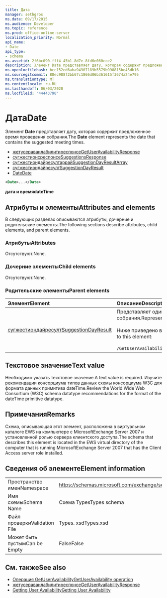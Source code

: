 ```yaml
---
title: Дата
manager: sethgros
ms.date: 09/17/2015
ms.audience: Developer
ms.topic: reference
ms.prod: office-online-server
localization_priority: Normal
api_name:
- Date
api_type:
- schema
ms.assetid: 2f6bc090-fff4-45b1-8d7e-8fd6e060cce2
description: Элемент Date представляет дату, которая содержит предложенное время проведения собрания.
ms.openlocfilehash: bcc152ed6aba94907189b5579b998815be45db16
ms.sourcegitcommit: 88ec988f2bb67c1866d06b361615f3674a24e795
ms.translationtype: MT
ms.contentlocale: ru-RU
ms.lasthandoff: 06/03/2020
ms.locfileid: "44443790"
---
```

# <a name="date"></a><span data-ttu-id="fa695-103">Дата</span><span class="sxs-lookup"><span data-stu-id="fa695-103">Date</span></span>

<span data-ttu-id="fa695-104">Элемент **Date** представляет дату, которая содержит предложенное время проведения собрания.</span><span class="sxs-lookup"><span data-stu-id="fa695-104">The **Date** element represents the date that contains the suggested meeting times.</span></span> 
  
- [<span data-ttu-id="fa695-105">жетусераваилабилитиреспонсе</span><span class="sxs-lookup"><span data-stu-id="fa695-105">GetUserAvailabilityResponse</span></span>](getuseravailabilityresponse.md) 
- [<span data-ttu-id="fa695-106">сугжестионсреспонсе</span><span class="sxs-lookup"><span data-stu-id="fa695-106">SuggestionsResponse</span></span>](suggestionsresponse.md) 
- [<span data-ttu-id="fa695-107">сугжестиондайресултаррай</span><span class="sxs-lookup"><span data-stu-id="fa695-107">SuggestionDayResultArray</span></span>](suggestiondayresultarray.md)  
- [<span data-ttu-id="fa695-108">сугжестиондайресулт</span><span class="sxs-lookup"><span data-stu-id="fa695-108">SuggestionDayResult</span></span>](suggestiondayresult.md)  
- [<span data-ttu-id="fa695-109">Date</span><span class="sxs-lookup"><span data-stu-id="fa695-109">Date</span></span>](date.md)
  
```xml
<Date>...</Date>
```

<span data-ttu-id="fa695-110">**дата и время**</span><span class="sxs-lookup"><span data-stu-id="fa695-110">**dateTime**</span></span>

## <a name="attributes-and-elements"></a><span data-ttu-id="fa695-111">Атрибуты и элементы</span><span class="sxs-lookup"><span data-stu-id="fa695-111">Attributes and elements</span></span>

<span data-ttu-id="fa695-112">В следующих разделах описываются атрибуты, дочерние и родительские элементы.</span><span class="sxs-lookup"><span data-stu-id="fa695-112">The following sections describe attributes, child elements, and parent elements.</span></span>
  
### <a name="attributes"></a><span data-ttu-id="fa695-113">Атрибуты</span><span class="sxs-lookup"><span data-stu-id="fa695-113">Attributes</span></span>

<span data-ttu-id="fa695-114">Отсутствуют.</span><span class="sxs-lookup"><span data-stu-id="fa695-114">None.</span></span>
  
### <a name="child-elements"></a><span data-ttu-id="fa695-115">Дочерние элементы</span><span class="sxs-lookup"><span data-stu-id="fa695-115">Child elements</span></span>

<span data-ttu-id="fa695-116">Отсутствуют.</span><span class="sxs-lookup"><span data-stu-id="fa695-116">None.</span></span>
  
### <a name="parent-elements"></a><span data-ttu-id="fa695-117">Родительские элементы</span><span class="sxs-lookup"><span data-stu-id="fa695-117">Parent elements</span></span>

|<span data-ttu-id="fa695-118">**Элемент**</span><span class="sxs-lookup"><span data-stu-id="fa695-118">**Element**</span></span>|<span data-ttu-id="fa695-119">**Описание**</span><span class="sxs-lookup"><span data-stu-id="fa695-119">**Description**</span></span>|
|:-----|:-----|
|[<span data-ttu-id="fa695-120">сугжестиондайресулт</span><span class="sxs-lookup"><span data-stu-id="fa695-120">SuggestionDayResult</span></span>](suggestiondayresult.md) <br/> |<span data-ttu-id="fa695-121">Представляет один день, который содержит предложенное время проведения собрания.</span><span class="sxs-lookup"><span data-stu-id="fa695-121">Represents a single day that contains suggested meeting times.</span></span>  <br/><br/><span data-ttu-id="fa695-122">Ниже приведено выражение XPath 2,0 для этого элемента:</span><span class="sxs-lookup"><span data-stu-id="fa695-122">The following is the XPath 2.0 expression to this element:</span></span><br/><br/>  `/GetUserAvailabilityResponse/SuggestionsResponse/SuggestionDayResultArray/SuggestionDayResult[i]` <br/> |
   
## <a name="text-value"></a><span data-ttu-id="fa695-123">Текстовое значение</span><span class="sxs-lookup"><span data-stu-id="fa695-123">Text value</span></span>

<span data-ttu-id="fa695-124">Необходимо указать текстовое значение.</span><span class="sxs-lookup"><span data-stu-id="fa695-124">A text value is required.</span></span> <span data-ttu-id="fa695-125">Изучите рекомендации консорциума типов данных схемы консорциума W3C для формата данных примитива dateTime.</span><span class="sxs-lookup"><span data-stu-id="fa695-125">Review the World Wide Web Consortium (W3C) schema datatype recommendations for the format of the dateTime primitive datatype.</span></span>
  
## <a name="remarks"></a><span data-ttu-id="fa695-126">Примечания</span><span class="sxs-lookup"><span data-stu-id="fa695-126">Remarks</span></span>

<span data-ttu-id="fa695-127">Схема, описывающая этот элемент, расположена в виртуальном каталоге EWS на компьютере с MicrosoftExchange Server 2007 и установленной ролью сервера клиентского доступа.</span><span class="sxs-lookup"><span data-stu-id="fa695-127">The schema that describes this element is located in the EWS virtual directory of the computer that is running MicrosoftExchange Server 2007 that has the Client Access server role installed.</span></span>
  
## <a name="element-information"></a><span data-ttu-id="fa695-128">Сведения об элементе</span><span class="sxs-lookup"><span data-stu-id="fa695-128">Element information</span></span>

|||
|:-----|:-----|
|<span data-ttu-id="fa695-129">Пространство имен</span><span class="sxs-lookup"><span data-stu-id="fa695-129">Namespace</span></span>  <br/> |https://schemas.microsoft.com/exchange/services/2006/types  <br/> |
|<span data-ttu-id="fa695-130">Имя схемы</span><span class="sxs-lookup"><span data-stu-id="fa695-130">Schema Name</span></span>  <br/> |<span data-ttu-id="fa695-131">Схема Types</span><span class="sxs-lookup"><span data-stu-id="fa695-131">Types schema</span></span>  <br/> |
|<span data-ttu-id="fa695-132">Файл проверки</span><span class="sxs-lookup"><span data-stu-id="fa695-132">Validation File</span></span>  <br/> |<span data-ttu-id="fa695-133">Types. xsd</span><span class="sxs-lookup"><span data-stu-id="fa695-133">Types.xsd</span></span>  <br/> |
|<span data-ttu-id="fa695-134">Может быть пустым</span><span class="sxs-lookup"><span data-stu-id="fa695-134">Can be Empty</span></span>  <br/> |<span data-ttu-id="fa695-135">False</span><span class="sxs-lookup"><span data-stu-id="fa695-135">False</span></span>  <br/> |
   
## <a name="see-also"></a><span data-ttu-id="fa695-136">См. также</span><span class="sxs-lookup"><span data-stu-id="fa695-136">See also</span></span>

- [<span data-ttu-id="fa695-137">Операция GetUserAvailability</span><span class="sxs-lookup"><span data-stu-id="fa695-137">GetUserAvailability operation</span></span>](getuseravailability-operation.md) 
- [<span data-ttu-id="fa695-138">жетусераваилабилитиреспонсе</span><span class="sxs-lookup"><span data-stu-id="fa695-138">GetUserAvailabilityResponse</span></span>](getuseravailabilityresponse.md)
- [<span data-ttu-id="fa695-139">Getting User Availability</span><span class="sxs-lookup"><span data-stu-id="fa695-139">Getting User Availability</span></span>](https://msdn.microsoft.com/library/d4133fcb-9b0f-4e6b-aadf-a389da83516a%28Office.15%29.aspx)

